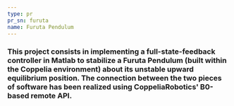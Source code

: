 ```yaml
---
type: pr
pr_sn: furuta
name: Furuta Pendulum
---
```


<h3>
    This project consists in implementing a full-state-feedback controller in Matlab to stabilize a Furuta Pendulum (built within the Coppelia environment) about its unstable upward equilibrium position. The connection between the two pieces of software has been realized using CoppeliaRobotics' B0-based remote API.
</h3>

